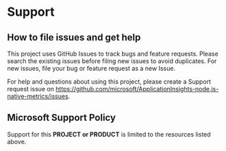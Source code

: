 # Support

## How to file issues and get help  

This project uses GitHub Issues to track bugs and feature requests. Please search the existing
issues before filing new issues to avoid duplicates.  For new issues, file your bug or
feature request as a new Issue.

For help and questions about using this project, please create a Support request issue on
https://github.com/microsoft/ApplicationInsights-node.js-native-metrics/issues.

## Microsoft Support Policy  

Support for this **PROJECT or PRODUCT** is limited to the resources listed above.